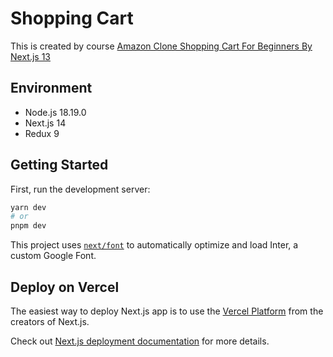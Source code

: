 # Shopping Cart

This is created by course [Amazon Clone Shopping Cart For Beginners By Next.js 13](https://www.youtube.com/watch?v=RDxWB9Dh0tg)

## Environment

- Node.js 18.19.0
- Next.js 14
- Redux 9

## Getting Started

First, run the development server:

```bash
yarn dev
# or
pnpm dev
```

This project uses [`next/font`](https://nextjs.org/docs/basic-features/font-optimization) to automatically optimize and load Inter, a custom Google Font.

## Deploy on Vercel

The easiest way to deploy Next.js app is to use the [Vercel Platform](https://vercel.com/new?utm_medium=default-template&filter=next.js&utm_source=create-next-app&utm_campaign=create-next-app-readme) from the creators of Next.js.

Check out [Next.js deployment documentation](https://nextjs.org/docs/deployment) for more details.
